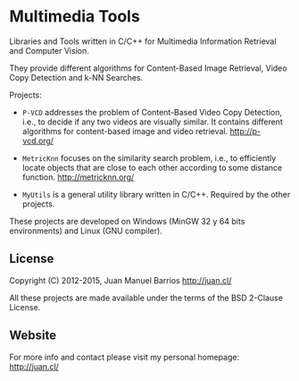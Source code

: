 Multimedia Tools
================

Libraries and Tools written in C/C++ for Multimedia Information Retrieval and Computer Vision. 

They provide different algorithms for Content-Based Image Retrieval, Video Copy Detection and k-NN Searches.

Projects:

  * `P-VCD` addresses the problem of Content-Based Video Copy Detection, i.e., to decide if any two videos are visually similar. It contains different algorithms for content-based image and video retrieval. http://p-vcd.org/

  * `MetricKnn` focuses on the similarity search problem, i.e., to efficiently locate objects that are close to each other according to some distance function. http://metricknn.org/

  * `MyUtils` is a general utility library written in C/C++. Required by the other projects.

These projects are developed on Windows (MinGW 32 y 64 bits environments) and Linux (GNU compiler).

License
------
Copyright (C) 2012-2015, Juan Manuel Barrios <http://juan.cl/>

All these projects are made available under the terms of the BSD 2-Clause License.

Website
-------

For more info and contact please visit my personal homepage: http://juan.cl/

